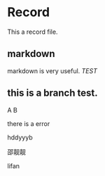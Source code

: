 # Record

This a record file.

## markdown 
  markdown is very useful.
  *TEST*

## this is a branch test.

A B


there is a error

hddyyyb


邵靓靓


lifan




